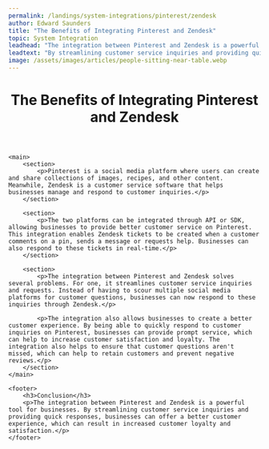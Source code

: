 ```yaml
---
permalink: /landings/system-integrations/pinterest/zendesk
author: Edward Saunders
title: "The Benefits of Integrating Pinterest and Zendesk"
topic: System Integration
leadhead: "The integration between Pinterest and Zendesk is a powerful tool for businesses"
leadtext: "By streamlining customer service inquiries and providing quick responses, businesses can offer a better customer experience, which can result in increased customer loyalty and satisfaction."
image: /assets/images/articles/people-sitting-near-table.webp
---
```

<div class="arttext">	<header>
		<h1>The Benefits of Integrating Pinterest and Zendesk</h1>
	</header>

	<main>
		<section>
			<p>Pinterest is a social media platform where users can create and share collections of images, recipes, and other content. Meanwhile, Zendesk is a customer service software that helps businesses manage and respond to customer inquiries.</p>
		</section>

		<section>
			<p>The two platforms can be integrated through API or SDK, allowing businesses to provide better customer service on Pinterest. This integration enables Zendesk tickets to be created when a customer comments on a pin, sends a message or requests help. Businesses can also respond to these tickets in real-time.</p>
		</section>

		<section>
			<p>The integration between Pinterest and Zendesk solves several problems. For one, it streamlines customer service inquiries and requests. Instead of having to scour multiple social media platforms for customer questions, businesses can now respond to these inquiries through Zendesk.</p>
			
			<p>The integration also allows businesses to create a better customer experience. By being able to quickly respond to customer inquiries on Pinterest, businesses can provide prompt service, which can help to increase customer satisfaction and loyalty. The integration also helps to ensure that customer questions aren't missed, which can help to retain customers and prevent negative reviews.</p>
		</section>
	</main>

	<footer>
		<h3>Conclusion</h3>
		<p>The integration between Pinterest and Zendesk is a powerful tool for businesses. By streamlining customer service inquiries and providing quick responses, businesses can offer a better customer experience, which can result in increased customer loyalty and satisfaction.</p>
	</footer>
</div>